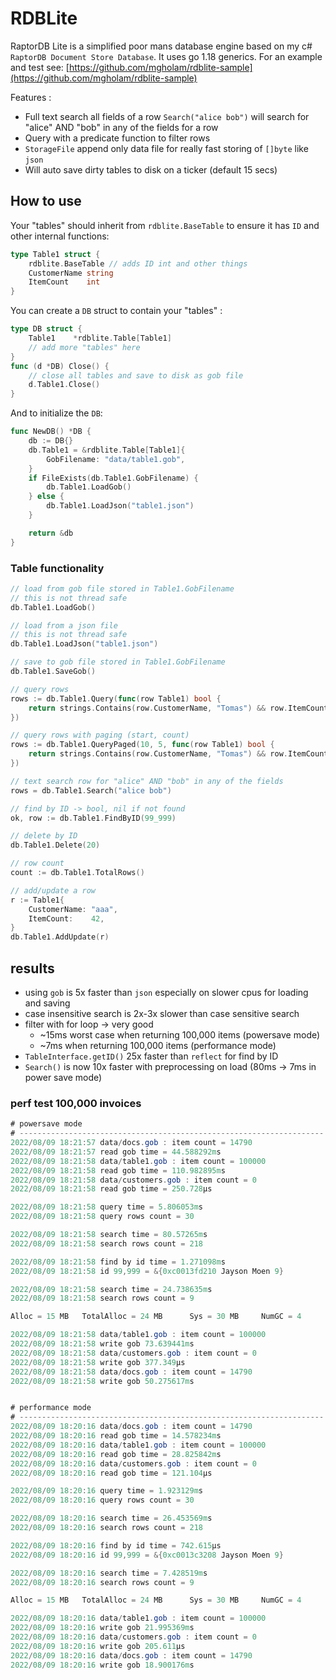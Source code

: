 # RDBLite

RaptorDB Lite is a simplified poor mans database engine based on my c# `RaptorDB Document Store Database`. It uses go 1.18 generics. For an example and test see: [https://github.com/mgholam/rdblite-sample](https://github.com/mgholam/rdblite-sample)

Features :
- Full text search all fields of a row `Search("alice bob")` will search for "alice" AND "bob" in any of the fields for a row
- Query with a predicate function to filter rows
- `StorageFile` append only data file for really fast storing of `[]byte` like `json`
- Will auto save dirty tables to disk on a ticker (default 15 secs)

## How to use

Your "tables" should inherit from `rdblite.BaseTable` to ensure it has `ID` and other internal functions:

```go
type Table1 struct {
	rdblite.BaseTable // adds ID int and other things
	CustomerName string
	ItemCount    int
}
```

You can create a `DB` struct to contain your "tables" :

```go
type DB struct {
	Table1    *rdblite.Table[Table1]
	// add more "tables" here
}
func (d *DB) Close() {
	// close all tables and save to disk as gob file
	d.Table1.Close()
}
```

And to initialize the `DB`:

```go
func NewDB() *DB {
	db := DB{}
	db.Table1 = &rdblite.Table[Table1]{
		GobFilename: "data/table1.gob",
	}
	if FileExists(db.Table1.GobFilename) {
		db.Table1.LoadGob()
	} else {
		db.Table1.LoadJson("table1.json")
	}

    return &db
}
```

### Table functionality

```go
// load from gob file stored in Table1.GobFilename
// this is not thread safe
db.Table1.LoadGob()

// load from a json file
// this is not thread safe
db.Table1.LoadJson("table1.json")

// save to gob file stored in Table1.GobFilename
db.Table1.SaveGob()

// query rows
rows := db.Table1.Query(func(row Table1) bool {
	return strings.Contains(row.CustomerName, "Tomas") && row.ItemCount < 5
})

// query rows with paging (start, count)
rows := db.Table1.QueryPaged(10, 5, func(row Table1) bool {
	return strings.Contains(row.CustomerName, "Tomas") && row.ItemCount < 5
})

// text search row for "alice" AND "bob" in any of the fields
rows = db.Table1.Search("alice bob")

// find by ID -> bool, nil if not found
ok, row := db.Table1.FindByID(99_999)

// delete by ID
db.Table1.Delete(20)

// row count
count := db.Table1.TotalRows()

// add/update a row
r := Table1{
    CustomerName: "aaa",
    ItemCount:    42,
}
db.Table1.AddUpdate(r)
```

## results

- using `gob` is 5x faster than `json` especially on slower cpus for loading and saving
- case insensitive search is 2x-3x slower than case sensitive search
- filter with for loop -> very good
  - ~15ms worst case when returning 100,000 items (powersave mode)
  - ~7ms when returning 100,000 items (performance mode)
- `TableInterface.getID()` 25x faster than `reflect` for find by ID
- `Search()` is now 10x faster with preprocessing on load (80ms -> 7ms in power save mode)

### perf test 100,000 invoices

```c#
# powersave mode
# --------------------------------------------------------------------
2022/08/09 18:21:57 data/docs.gob : item count = 14790
2022/08/09 18:21:57 read gob time = 44.588292ms
2022/08/09 18:21:58 data/table1.gob : item count = 100000
2022/08/09 18:21:58 read gob time = 110.982895ms
2022/08/09 18:21:58 data/customers.gob : item count = 0
2022/08/09 18:21:58 read gob time = 250.728µs

2022/08/09 18:21:58 query time = 5.806053ms
2022/08/09 18:21:58 query rows count = 30

2022/08/09 18:21:58 search time = 80.57265ms
2022/08/09 18:21:58 search rows count = 218

2022/08/09 18:21:58 find by id time = 1.271098ms
2022/08/09 18:21:58 id 99,999 = &{0xc0013fd210 Jayson Moen 9}

2022/08/09 18:21:58 search time = 24.738635ms
2022/08/09 18:21:58 search rows count = 9

Alloc = 15 MB   TotalAlloc = 24 MB      Sys = 30 MB     NumGC = 4

2022/08/09 18:21:58 data/table1.gob : item count = 100000
2022/08/09 18:21:58 write gob 73.639441ms
2022/08/09 18:21:58 data/customers.gob : item count = 0
2022/08/09 18:21:58 write gob 377.349µs
2022/08/09 18:21:58 data/docs.gob : item count = 14790
2022/08/09 18:21:58 write gob 50.275617ms


# performance mode
# --------------------------------------------------------------------
2022/08/09 18:20:16 data/docs.gob : item count = 14790
2022/08/09 18:20:16 read gob time = 14.578234ms
2022/08/09 18:20:16 data/table1.gob : item count = 100000
2022/08/09 18:20:16 read gob time = 28.825842ms
2022/08/09 18:20:16 data/customers.gob : item count = 0
2022/08/09 18:20:16 read gob time = 121.104µs

2022/08/09 18:20:16 query time = 1.923129ms
2022/08/09 18:20:16 query rows count = 30

2022/08/09 18:20:16 search time = 26.453569ms
2022/08/09 18:20:16 search rows count = 218

2022/08/09 18:20:16 find by id time = 742.615µs
2022/08/09 18:20:16 id 99,999 = &{0xc0013c3208 Jayson Moen 9}

2022/08/09 18:20:16 search time = 7.428519ms
2022/08/09 18:20:16 search rows count = 9

Alloc = 15 MB   TotalAlloc = 24 MB      Sys = 30 MB     NumGC = 4

2022/08/09 18:20:16 data/table1.gob : item count = 100000
2022/08/09 18:20:16 write gob 21.995369ms
2022/08/09 18:20:16 data/customers.gob : item count = 0
2022/08/09 18:20:16 write gob 205.611µs
2022/08/09 18:20:16 data/docs.gob : item count = 14790
2022/08/09 18:20:16 write gob 18.900176ms
```

